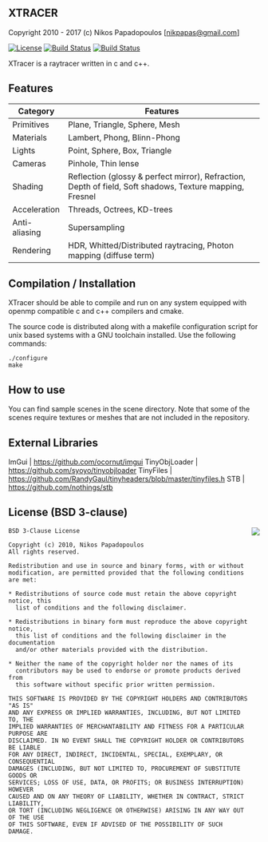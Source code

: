XTRACER
-------
Copyright 2010 - 2017 (c) Nikos Papadopoulos [nikpapas@gmail.com]

[![License](http://img.shields.io/:license-lgpl-blue.svg)](https://www.gnu.org/licenses/lgpl-3.0-standalone.html)
[![Build Status](https://travis-ci.org/4rknova/xtracer.svg?branch=develop)](https://travis-ci.org/4rknova/xtracer)
[![Build Status](https://travis-ci.org/4rknova/xtracer.svg?branch=master)](https://travis-ci.org/4rknova/xtracer)

XTracer is a raytracer written in c and c++.

Features
--------
Category      | Features
--------------|-----------
Primitives    | Plane, Triangle, Sphere, Mesh
Materials     | Lambert, Phong, Blinn-Phong
Lights        | Point, Sphere, Box, Triangle
Cameras       | Pinhole, Thin lense
Shading       | Reflection (glossy & perfect mirror), Refraction, Depth of field, Soft shadows, Texture mapping, Fresnel
Acceleration  | Threads, Octrees, KD-trees
Anti-aliasing | Supersampling
Rendering     | HDR, Whitted/Distributed raytracing, Photon mapping (diffuse term)

Compilation / Installation
--------------------------

XTracer should be able to compile and run on any system equipped with openmp
compatible c and c++ compilers and cmake.

The source code is distributed along with a makefile configuration script for
unix based systems with a GNU toolchain installed. Use the following commands:

    ./configure
    make

How to use
----------
You can find sample scenes in the scene directory. Note that some of the
scenes require textures or meshes that are not included in the repository.

External Libraries
------------------
ImGui         | https://github.com/ocornut/imgui
TinyObjLoader | https://github.com/syoyo/tinyobjloader
TinyFiles     | https://github.com/RandyGaul/tinyheaders/blob/master/tinyfiles.h
STB           | https://github.com/nothings/stb

License (BSD 3-clause)
----------------------
<a href="http://opensource.org/licenses/BSD-3-Clause" target="_blank">
<img align="right" src="http://opensource.org/trademarks/opensource/OSI-Approved-License-100x137.png">
</a>

    BSD 3-Clause License

    Copyright (c) 2010, Nikos Papadopoulos
    All rights reserved.

    Redistribution and use in source and binary forms, with or without
    modification, are permitted provided that the following conditions are met:

    * Redistributions of source code must retain the above copyright notice, this
      list of conditions and the following disclaimer.

    * Redistributions in binary form must reproduce the above copyright notice,
      this list of conditions and the following disclaimer in the documentation
      and/or other materials provided with the distribution.

    * Neither the name of the copyright holder nor the names of its
      contributors may be used to endorse or promote products derived from
      this software without specific prior written permission.

    THIS SOFTWARE IS PROVIDED BY THE COPYRIGHT HOLDERS AND CONTRIBUTORS "AS IS"
    AND ANY EXPRESS OR IMPLIED WARRANTIES, INCLUDING, BUT NOT LIMITED TO, THE
    IMPLIED WARRANTIES OF MERCHANTABILITY AND FITNESS FOR A PARTICULAR PURPOSE ARE
    DISCLAIMED. IN NO EVENT SHALL THE COPYRIGHT HOLDER OR CONTRIBUTORS BE LIABLE
    FOR ANY DIRECT, INDIRECT, INCIDENTAL, SPECIAL, EXEMPLARY, OR CONSEQUENTIAL
    DAMAGES (INCLUDING, BUT NOT LIMITED TO, PROCUREMENT OF SUBSTITUTE GOODS OR
    SERVICES; LOSS OF USE, DATA, OR PROFITS; OR BUSINESS INTERRUPTION) HOWEVER
    CAUSED AND ON ANY THEORY OF LIABILITY, WHETHER IN CONTRACT, STRICT LIABILITY,
    OR TORT (INCLUDING NEGLIGENCE OR OTHERWISE) ARISING IN ANY WAY OUT OF THE USE
    OF THIS SOFTWARE, EVEN IF ADVISED OF THE POSSIBILITY OF SUCH DAMAGE.
